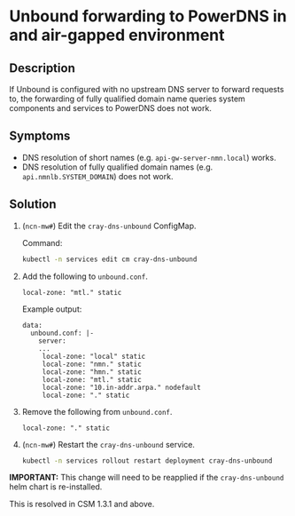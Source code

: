# Unbound forwarding to PowerDNS in and air-gapped environment

## Description

If Unbound is configured with no upstream DNS server to forward requests to, the forwarding of fully qualified domain name queries system components and services to PowerDNS does not work.

## Symptoms

* DNS resolution of short names (e.g. `api-gw-server-nmn.local`) works.
* DNS resolution of fully qualified domain names (e.g. `api.nmnlb.SYSTEM_DOMAIN`) does not work.

## Solution

1. (`ncn-mw#`) Edit the `cray-dns-unbound` ConfigMap.

   Command:

   ```bash
   kubectl -n services edit cm cray-dns-unbound
   ```

1. Add the following to `unbound.conf`.

   ```text
   local-zone: "mtl." static
   ```

   Example output:

   ```text
   data:
     unbound.conf: |-
       server:
       ...
        local-zone: "local" static
        local-zone: "nmn." static
        local-zone: "hmn." static
        local-zone: "mtl." static
        local-zone: "10.in-addr.arpa." nodefault
        local-zone: "." static
   ```

1. Remove the following from `unbound.conf`.

   ```text
   local-zone: "." static
   ```

1. (`ncn-mw#`) Restart the `cray-dns-unbound` service.

   ```bash
   kubectl -n services rollout restart deployment cray-dns-unbound
   ```

**IMPORTANT:** This change will need to be reapplied if the `cray-dns-unbound` helm chart is re-installed.

This is resolved in CSM 1.3.1 and above.
